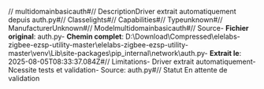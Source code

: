 // multidomainbasicauth#// DescriptionDriver extrait automatiquement depuis auth.py#// Classelights#// Capabilities#// Typeunknown#// ManufacturerUnknown#// Modelmultidomainbasicauth#// Source- **Fichier original**: auth.py- **Chemin complet**: D:\Download\Compressed\elelabs-zigbee-ezsp-utility-master\elelabs-zigbee-ezsp-utility-master\venv\Lib\site-packages\pip\_internal\network\auth.py- **Extrait le**: 2025-08-05T08:33:37.084Z#// Limitations- Driver extrait automatiquement- Ncessite tests et validation- Source: auth.py#// Statut En attente de validation